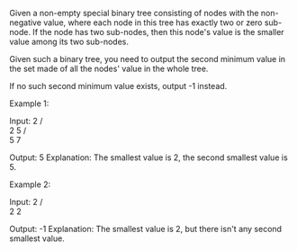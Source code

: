 
Given a non-empty special binary tree consisting of nodes with the non-negative value, where each node in this tree has exactly two or zero sub-node. If the node has two sub-nodes, then this node's value is the smaller value among its two sub-nodes. 



Given such a binary tree, you need to output the second minimum value in the set made of all the nodes' value in the whole tree. 



If no such second minimum value exists, output -1 instead.


Example 1:

Input: 
    2
   / \
  2   5
     / \
    5   7

Output: 5
Explanation: The smallest value is 2, the second smallest value is 5.



Example 2:

Input: 
    2
   / \
  2   2

Output: -1
Explanation: The smallest value is 2, but there isn't any second smallest value.

